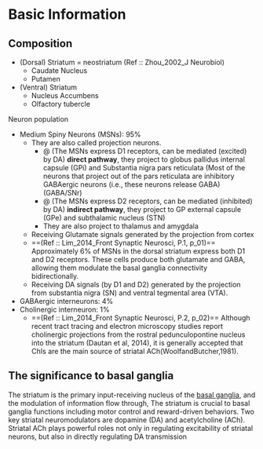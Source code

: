 # Basic Information
## Composition
- (Dorsal) Striatum = neostriatum (Ref :: Zhou_2002_J Neurobiol)
	- Caudate Nucleus
	- Putamen
- (Ventral) Striatum
	- Nucleus Accumbens
	- Olfactory tubercle

Neuron population
- Medium Spiny Neurons (MSNs): 95%
	- They are also called projection neurons.
		- @ (The MSNs express D1 receptors, can be mediated (excited) by DA) **direct pathway**, they project to globus pallidus internal capsule (GPi) and Substantia nigra pars reticulata (Most of the neurons that project out of the pars reticulata are inhibitory GABAergic neurons (i.e., these neurons release GABA) (GABA/SNr)
		- @ (The MSNs express D2 receptors, can be mediated (inhibited) by DA) **indirect pathway**, they project to GP external capsule (GPe) and subthalamic nucleus (STN)
		- They are also project to thalamus and amygdala
	- Receiving Glutamate signals generated by the projection from cortex
	- ==(Ref :: Lim_2014_Front Synaptic Neurosci, P.1, p_01)==
	  Approximately 6% of MSNs in the dorsal striatum express both D1 and D2 receptors. These cells produce both glutamate and GABA, allowing them modulate the basal ganglia  connectivity bidirectionally. 
	- Receiving DA signals (by D1 and D2) generated by the projection from substantia nigra (SN) and ventral tegmental area (VTA).
- GABAergic interneurons: 4%
- Cholinergic interneuron: 1%  
	-  ==(Ref :: Lim_2014_Front Synaptic Neurosci, P.2, p_02)==
	  Although recent tract tracing and electron microscopy studies report cholinergic projections from the rostral pedunculopontine nucleus into the striatum (Dautan et al, 2014), it is generally accepted that ChIs are the main source of striatal ACh(WoolfandButcher,1981).


## The significance to basal ganglia
The striatum is the primary input-receiving nucleus of the [basal ganglia](Basal%20Ganglia.md), and the modulation of information flow through, The striatum is crucial to basal ganglia functions including motor control and reward-driven behaviors. Two key striatal neuromodulators are dopamine (DA) and acetylcholine (ACh). Striatal ACh plays powerful roles not only in regulating excitability of striatal neurons, but also in directly regulating DA transmission